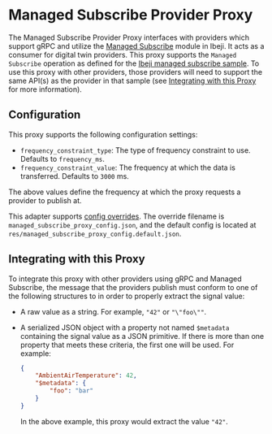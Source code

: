 # Managed Subscribe Provider Proxy

The Managed Subscribe Provider Proxy interfaces with providers which support gRPC and utilize the [Managed Subscribe](https://github.com/eclipse-ibeji/ibeji/tree/main/samples/managed_subscribe) module in Ibeji. It acts as a consumer for digital twin providers. This proxy supports the `Managed Subscribe` operation as defined for the [Ibeji managed subscribe sample](https://github.com/eclipse-ibeji/ibeji/tree/main/samples/managed_subscribe). To use this proxy with other providers, those providers will need to support the same API(s) as the provider in that sample (see [Integrating with this Proxy](#integrating-with-this-proxy) for more information).

## Configuration

This proxy supports the following configuration settings:

- `frequency_constraint_type`: The type of frequency constraint to use. Defaults to `frequency_ms`.
- `frequency_constraint_value`: The frequency at which the data is transferred. Defaults to `3000` ms.

The above values define the frequency at which the proxy requests a provider to publish at.

This adapter supports [config overrides](../../docs/config-overrides.md). The override filename is `managed_subscribe_proxy_config.json`, and the default config is located at `res/managed_subscribe_proxy_config.default.json`.

## Integrating with this Proxy

To integrate this proxy with other providers using gRPC and Managed Subscribe, the message that the providers publish must conform to one of the following structures to in order to properly extract the signal value:

- A raw value as a string. For example, `"42"` or `"\"foo\""`.
<!--alex ignore savage-->
- A serialized JSON object with a property not named `$metadata` containing the signal value as a JSON primitive. If there is more than one property that meets these criteria, the first one will be used. For example:

    ```json
    {
        "AmbientAirTemperature": 42,
        "$metadata": {
            "foo": "bar"
        }
    }
    ```

    In the above example, this proxy would extract the value `"42"`.
